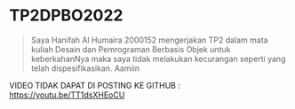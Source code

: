 # TP2DPBO2022

> Saya Hanifah Al Humaira 2000152 mengerjakan TP2 dalam mata kuliah Desain dan Pemrograman Berbasis Objek untuk keberkahanNya maka saya tidak melakukan kecurangan seperti yang telah dispesifikasikan. Aamiin

VIDEO TIDAK DAPAT DI POSTING KE GITHUB : https://youtu.be/TT1dsXHEoCU
